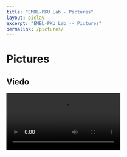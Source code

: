 ```yaml
---
title: "EMBL-PKU Lab - Pictures"
layout: piclay
excerpt: "EMBL-PKU Lab -- Pictures"
permalink: /pictures/
---
```


# Pictures
<!-- Jump to: [Leiden](#leiden), [ETHZ](#ethz), [Cornell](#cornell), [St Andrews](#st-andrews) -->


## Viedo

<html>
    <head>
	<!-- <title</title> -->
	<meta charset="utf-8">
    <style>
        #myVideo {
            width: 100px; 
            height: auto; 
        }
    </style>
    </head>
   <body>
       <video loop="loop" controls="controls" poster="">
	   <source src="/images/EMBL.mp4" type="video/mp4"></source></video>
    </body>
</html>

<!-- 
<iframe width="560" height="315" src="/images/EMBL.mp4" frameborder="0" allowfullscreen></iframe> -->

<!-- #### Gallery
(Right-click *'view image'* to see a larger image.)
{% assign number_printed = 0 %}
{% for pic in site.data.pictures_Leiden %}

{% assign even_odd = number_printed | modulo: 4 %}

{% if even_odd == 0 %}
<div class="row">
{% endif %}

<div class="col-sm-3 clearfix">
<img src="{{ site.url }}{{ site.baseurl }}/images/picpic/Gallery/{{ pic.image }}" class="img-responsive" width="95%" style="float: left" />
</div>

{% assign number_printed = number_printed | plus: 1 %}

{% if even_odd > 2 %}
</div>
{% endif %}


{% endfor %}

{% assign even_odd = number_printed | modulo: 4 %}
{% if even_odd == 1 %}
</div>
{% endif %}

{% if even_odd == 2 %}
</div>
{% endif %}

{% if even_odd == 3 %}
</div>
{% endif %}

<p> &nbsp; </p> -->

<!-- First advertisement.
<figure>
<img src="{{ site.url }}{{ site.baseurl }}/images/picpic/WebpageLeiden_red.jpg" width="60%" >
</figure> -->



